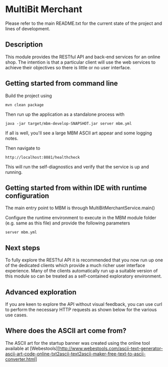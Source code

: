 # MultiBit Merchant

Please refer to the main README.txt for the current state of the project and lines of development.

## Description

This module provides the RESTful API and back-end services for an online shop.
The intention is that a particular client will use the web services to achieve
their objectives so there is little or no user interface.

## Getting started from command line

Build the project using

    mvn clean package

Then run up the application as a standalone process with

    java -jar target/mbm-develop-SNAPSHOT.jar server mbm.yml

If all is well, you'll see a large MBM ASCII art appear and some logging notes.

Then navigate to

    http://localhost:8081/healthcheck

This will run the self-diagnostics and verify that the service is up and running.

## Getting started from within IDE with runtime configuration

The main entry point to MBM is through MultiBitMerchantService.main()

Configure the runtime environment to execute in the MBM module folder (e.g. same as this file)
and provide the following parameters

    server mbm.yml

## Next steps

To fully explore the RESTful API it is recommended that you now run up one of the dedicated clients
which provide a much richer user interface experience. Many of the clients automatically run up a
suitable version of this module so can be treated as a self-contained exploratory environment.

## Advanced exploration

If you are keen to explore the API without visual feedback, you can use curl to perform the necessary HTTP requests as
shown below for the various use cases.

## Where does the ASCII art come from?

The ASCII art for the startup banner was created using the online tool available at
[Webestools][http://www.webestools.com/ascii-text-generator-ascii-art-code-online-txt2ascii-text2ascii-maker-free-text-to-ascii-converter.html]
